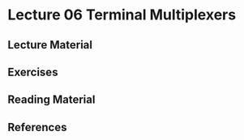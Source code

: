 # Lecture 06 Terminal Multiplexers

## Lecture Material

## Exercises

## Reading Material

## References
